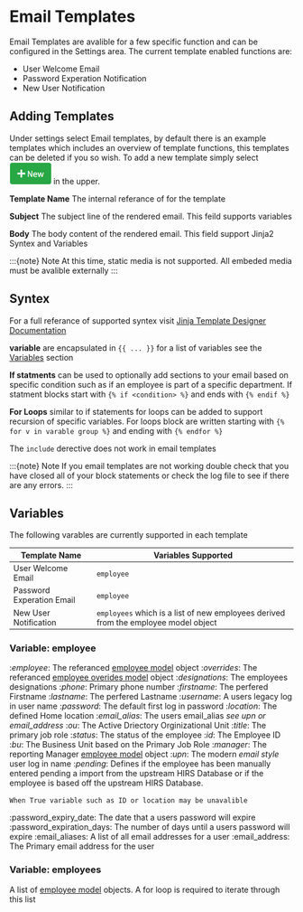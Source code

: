 # Email Templates

Email Templates are avalible for a few specific function and can be configured 
in the Settings area. The current template enabled functions are:
- User Welcome Email
- Password Experation Notification
- New User Notification

## Adding Templates
Under settings select Email templates, by default there is an example templates which includes
an overview of template functions, this templates can be deleted if you so wish. To add a new
template simply select ![new button](_static/new_button.PNG) in the upper.


**Template Name** The internal referance of for the template

**Subject** The subject line of the rendered email. This feild supports variables

**Body** The body content of the rendered email. This field support Jinja2 Syntex and Variables


:::{note} Note
At this time, static media is not supported. All embeded media must be avalible externally
:::

## Syntex

For a full referance of supported syntex visit [Jinja Template Designer Documentation](https://jinja.palletsprojects.com/en/3.0.x/templates/)


**variable** are encapsulated in `{{ ... }}` for a list of variables see the [Variables](Variables) section

**If statments** can be used to optionally add sections to your email based on specific condition such as
if an employee is part of a specific department. If statment blocks start with `{% if <condition> %}` and
ends with `{% endif %}`

**For Loops** similar to if statements for loops can be added to support recursion of specific variables.
For loops block are written starting with `{% for v in varable group %}` and ending with `{% endfor %}`

The `include` derective does not work in email templates

:::{note} Note
If you email templates are not working double check that you have closed all of your block statements or check 
the log file to see if there are any errors.
:::



## Variables

The following varables are currently supported in each template

| Template Name | Variables Supported |
| --- | --- |
| User Welcome Email | `employee` |
| Password Experation Email | `employee` |
| New User Notification | `employees` which is a list of new employees derived from the employee model object |

### Variable: employee
:*employee*: The referanced [employee model](models/employee) object
:*overrides*: The referanced [employee overides model](models/employee_overrides) object
:*designations*: The employees designations
:*phone*: Primary phone number
:*firstname*: The perfered Firstname
:*lastname*: The perfered Lastname
:*username*: A users legacy log in user name
:*password*: The default first log in password
:*location*: The defined Home location
:*email_alias*: The users email_alias *see upn or email_address*
:*ou*: The Active Driectory Orginizational Unit
:*title*: The primary job role
:*status*: The status of the employee
:*id*: The Employee ID
:*bu*: The Business Unit based on the Primary Job Role
:*manager*: The reporting Manager [employee model](models/employee) object
:*upn*: The modern *email style* user log in name
:*pending*: Defines if the employee has been manually entered pending a import from the 
    upstream HIRS Database or if the employee is based off the upstream HIRS Database.
    
    When True variable such as ID or location may be unavalible
:password_expiry_date: The date that a users password will expire
:password_expiration_days: The number of days until a users password will expire
:email_aliases: A list of all email addresses for a user
:email_address: The Primary email address for the user

### Variable: employees
A list of [employee model](models/employee) objects. A for loop is required to iterate through this list



